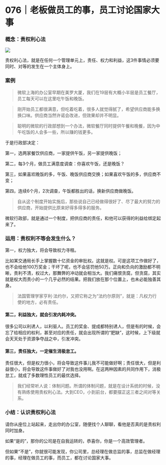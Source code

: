 # 076｜老板做员工的事，员工讨论国家大事

### 概念：责权利心法

![](../img/44a0a4a2600f9aac61f562f339dabf88.jpg)

责权利心法，就是在任何一个管理单元上，责任、权力和利益，这3件事情必须要同时、对等的发生在一个主体身上。

### 案例

> 微软上海的办公室早期在美罗大厦，我们在19层有大概小半层是员工餐厅，员工每天可以在这里吃午饭和晚饭。

> 刚开始员工都很满意，但吃着吃着，很多人就觉得腻了，希望供应商能多换换口味。供应商当然许诺会改进，但效果却并不明显。

> 聪明的微软的行政部想到一个办法，微软餐厅同时提供午餐和晚餐，因为中午吃饭的人会多一些，所以赚的钱更多。

于是行政部决定：

第一，选两家餐饮供应商，一家提供午饭，另一家提供晚饭；

第二，每3个月，做员工满意度调查：你喜欢午饭，还是晚饭？

第三，如果喜欢晚饭的多，午饭、晚饭供应商交换；如果喜欢午饭的多，供应商不变；

第四，连续6个月，2次调查，午饭都胜出的话，换新供应商做晚饭。

> 自从这个制度开始实施后，那些说自己已经做得很好了、尽了最大的努力的供应商，开始提供比原来好得多得多的服务。

微软行政部，就是通过一个制度，把供应商的责任，和他可以获得的利益给绑定起来了。

### 运用：责权利不等会发生什么？

第一，权力独大，将会导致权力寻租。

比如某交通局长手上掌握数十亿资金的审批权。这就是权。可是这项工作做好了，也不会给他100万奖金；干坏了呢，也不会惩罚他50万。正向和负向的激励都不明晰，责利不清，权过大，那舞弊的冲动就会相当大。我们痛恨贪腐，但贪腐，其实就是权大而责小的一个几乎必然的结果。把我们放在那个位置上，也未必能独善其身。

> 法国管理学家亨利·法约尔，又把它称之为“法约尔原则”，就是：凡权力行使的地方，必有责任。

#### 第二，利益独大，就会引发内耗冲突。

很多公司以利诱人，以利驱人。员工的奖金、提成都特别诱人，但是有的时候，会忘了给相应的权利，甚至对应的责任，就会出现所谓的“肥缺”，这时候，上下级就会天天处于资源争夺战之中，引发冲突。

#### 第三，责任独大，一定催生消极怠工。

责任很大，但是权力很小，将会导致这件事儿我不可能做好啊；责任很大，但是利益很小，将会导致这件事做好了对我也没用啊。在这两种因素的共同作用下，消极怠工，就成了多数理性员工的最优选择。

> 我们经常听人说：体制问题。所谓的体制问题，就是在设计系统的时候，没有熟练使用责权利心法。大到CEO，小到前台，都要摆正这三者之间对等关系。

### 小结：认识责权利心法

请你从座位上站起来，走出你的办公室，随便找个人聊聊，看他是否真的是责权利同时加身。

如果“是的”，那你的公司是在自我运转的，恭喜你，你是一个高效管理者。

但如果“不是”，你就很可能发现，你公司里，总经理在做总监的事，总监在做经理的事，经理在做员工的事，而员工，都在讨论国家大事。